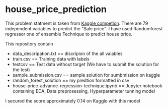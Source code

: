 # house_price_prediction


This problem statment is taken from [Kaggle competion](https://www.kaggle.com/c/house-prices-advanced-regression-techniques). There are 79 independent variables to predict the "Sale price". I have used Randomforest regressor one of ensemble Technique to predict house price.

This repository contain 
* data_descripation.txt           == discripion of the all vaiables
* train.csv                      == Training data with labels
* testcsv                         == Test data without target (We have to submit the solution for the test)
* sample_submission.csv           == sample solution for sumbmission on kaggle
* random_forest_solution          == my predtion formatted in csv
* house-price-advance-regression-technique.ipynb ==  Jupyter notebook containing EDA, Data preprosessing, Hyperparameter tunning model


I secured the score approximately 0.14 on Kaggle with this model
